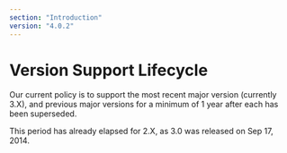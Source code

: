 ```yaml
---
section: "Introduction"
version: "4.0.2"
---
```


# Version Support Lifecycle

Our current policy is to support the most recent major version (currently 3.X), and previous major versions for a minimum of 1 year after each has been superseded.

This period has already elapsed for 2.X, as 3.0 was released on Sep 17, 2014.
